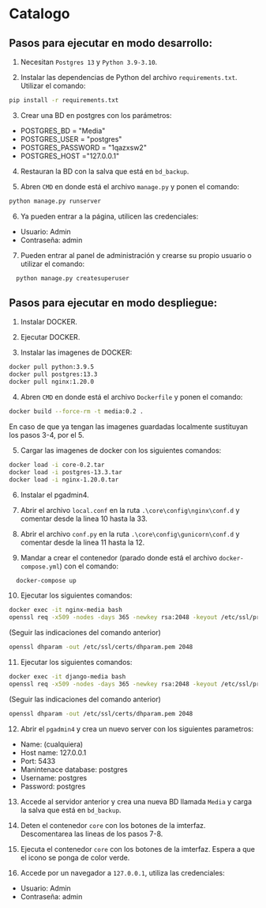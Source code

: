 # Catalogo

## Pasos para ejecutar en modo desarrollo:

1. Necesitan `Postgres 13` y `Python 3.9-3.10`.

2. Instalar las dependencias de Python  del archivo `requirements.txt`. Utilizar el comando:

```bash
pip install -r requirements.txt
```

3. Crear una BD en postgres con los parámetros:

*  POSTGRES_BD = "Media"
*  POSTGRES_USER = "postgres"
*  POSTGRES_PASSWORD = "1qazxsw2"
*  POSTGRES_HOST ="127.0.0.1"

4. Restauran la BD con la salva que está en `bd_backup`.

5. Abren `CMD` en donde está el archivo `manage.py` y ponen el comando:

```bash
python manage.py runserver
```

6. Ya pueden entrar a la página, utilicen las credenciales:

* Usuario: Admin
* Contraseña: admin

7. Pueden entrar al panel de administración y crearse su propio usuario o utilizar el comando:

```bash
  python manage.py createsuperuser
```

## Pasos para ejecutar en modo despliegue:

1. Instalar DOCKER.

2. Ejecutar DOCKER.

3. Instalar las imagenes de DOCKER:</li> 

```bash
docker pull python:3.9.5
docker pull postgres:13.3
docker pull nginx:1.20.0
```

4.  Abren `CMD` en donde está el archivo `Dockerfile` y ponen el comando: 

```bash
docker build --force-rm -t media:0.2 .
```

En caso de que ya tengan las imagenes guardadas localmente sustituyan los pasos 3-4, por el 5.


5. Cargar las imagenes de docker con los siguientes comandos:

```bash
docker load -i core-0.2.tar
docker load -i postgres-13.3.tar
docker load -i nginx-1.20.0.tar
```

6. Instalar el pgadmin4.

7. Abrir el archivo `local.conf` en la ruta `.\core\config\nginx\conf.d` y comentar desde la linea 10 hasta la 33.

8. Abrir el archivo `conf.py` en la ruta `.\core\config\gunicorn\conf.d` y comentar desde la linea 11 hasta la 12.

9. Mandar a crear el contenedor (parado donde está el archivo `docker-compose.yml`) con el comando:

```bash
  docker-compose up
```

10. Ejecutar los siguientes comandos:

```bash
docker exec -it nginx-media bash
openssl req -x509 -nodes -days 365 -newkey rsa:2048 -keyout /etc/ssl/private/nginx-selfsigned.key -out /etc/ssl/certs/nginx-selfsigned.crt
```

(Seguir las indicaciones del comando anterior)

```bash
openssl dhparam -out /etc/ssl/certs/dhparam.pem 2048
```

11. Ejecutar los siguientes comandos:

```bash
docker exec -it django-media bash
openssl req -x509 -nodes -days 365 -newkey rsa:2048 -keyout /etc/ssl/private/nginx-selfsigned.key -out /etc/ssl/certs/nginx-selfsigned.crt
```
(Seguir las indicaciones del comando anterior)
```bash
openssl dhparam -out /etc/ssl/certs/dhparam.pem 2048
```

12. Abrir el `pgadmin4` y crea un nuevo server con los siguientes parametros:

*	Name: (cualquiera)
*	Host name: 127.0.0.1
*	Port: 5433
*	Manintenace database: postgres
*	Username: postgres
*	Password: postgres

13. Accede al servidor anterior y crea una nueva BD llamada `Media` y carga la salva que está en `bd_backup`.

14. Deten el contenedor `core` con los botones de la imterfaz. Descomentarea las lineas de los pasos 7-8.

15. Ejecuta el contenedor `core` con los botones de la imterfaz. Espera a que el icono se ponga de color verde.

16. Accede por un navegador a `127.0.0.1`, utiliza las credenciales:
*	Usuario: Admin
*	Contraseña: admin
